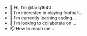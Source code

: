 - 👋 Hi, I’m @tariq1640
- 👀 I’m interested in playing football...
- 🌱 I’m currently learning coding...
- 💞️ I’m looking to collaborate on ...
- 📫 How to reach me ...

<!---
tariq1640/tariq1640 is a ✨ special ✨ repository because its `README.md` (this file) appears on your GitHub profile.
You can click the Preview link to take a look at your changes.
--->
